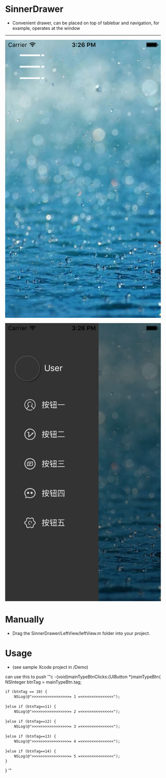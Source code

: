 SinnerDrawer
====
 * Convenient drawer, can be placed on top of tablebar and navigation, for example, operates at the window
------- 


![](https://raw.githubusercontent.com/sinneryun/SinnerDrawer/master/Simulator%201.png)

![](https://raw.githubusercontent.com/sinneryun/SinnerDrawer/master/Simulator%202.png)

Manually
====
 * Drag the SinnerDrawer/LeftView/leftView.m folder into your project.

Usage
====
 * (see sample Xcode project in /Demo)

can use this to push
'"c
-(void)mainTypeBtnClicks:(UIButton *)mainTypeBtn{
    NSInteger btnTag = mainTypeBtn.tag;
    
    if (btnTag == 10) {
        NSLog(@">>>>>>>>>>>>>>>>>= 1 =<<<<<<<<<<<<<<<");
      
    }else if (btnTag==11) {
        NSLog(@">>>>>>>>>>>>>>>>>= 2 =<<<<<<<<<<<<<<<");
      
    }else if (btnTag==12) {
        NSLog(@">>>>>>>>>>>>>>>>>= 3 =<<<<<<<<<<<<<<<");
       
    }else if (btnTag==13) {
        NSLog(@">>>>>>>>>>>>>>>>>= 4 =<<<<<<<<<<<<<<<");
        
    }else if (btnTag==14) {
        NSLog(@">>>>>>>>>>>>>>>>>= 5 =<<<<<<<<<<<<<<<");
    }
}
'"
